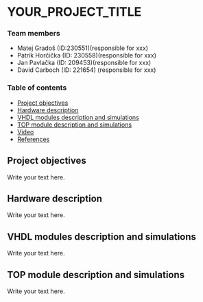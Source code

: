 # YOUR_PROJECT_TITLE

### Team members

* Matej Gradoš (ID:230551)(responsible for xxx)
* Patrik Horčička (ID: 230558)(responsible for xxx)
* Jan Pavlačka (ID: 209453)(responsible for xxx)
* David Carboch (ID: 221654) (responsible for xxx)

### Table of contents

* [Project objectives](#objectives)
* [Hardware description](#hardware)
* [VHDL modules description and simulations](#modules)
* [TOP module description and simulations](#top)
* [Video](#video)
* [References](#references)

<a name="objectives"></a>

## Project objectives

Write your text here.

<a name="hardware"></a>

## Hardware description

Write your text here.

<a name="modules"></a>

## VHDL modules description and simulations

Write your text here.

<a name="top"></a>

## TOP module description and simulations

Write your text here.

<a name="video"></a>
